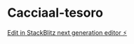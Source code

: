 # Cacciaal-tesoro

[Edit in StackBlitz next generation editor ⚡️](https://stackblitz.com/~/github.com/ERIKAFACCHINI08/Cacciaal-tesoro)